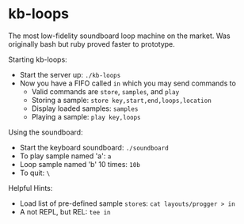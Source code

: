 kb-loops
========
The most low-fidelity soundboard loop machine on the market. Was originally bash but ruby proved faster to prototype.

Starting kb-loops:
- Start the server up: `./kb-loops`
- Now you have a FIFO called `in` which you may send commands to
    * Valid commands are `store`, `samples`, and `play`
    * Storing a sample: `store key,start,end,loops,location`
    * Display loaded samples: `samples`
    * Playing a sample: `play key,loops`

Using the soundboard:
- Start the keyboard soundboard: `./soundboard`
- To play sample named 'a': `a`
- Loop sample named 'b' 10 times: `10b`
- To quit: `\`

Helpful Hints:
- Load list of pre-defined sample `store`s: `cat layouts/progger > in`
- A not REPL, but REL: `tee in`
